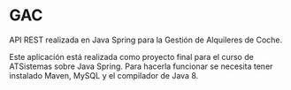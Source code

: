 # GAC
API REST realizada en Java Spring para la Gestión de Alquileres de Coche.

Este aplicación está realizada como proyecto final para el curso de ATSistemas sobre Java Spring. Para hacerla funcionar se necesita tener instalado Maven, MySQL y el compilador de Java 8.
